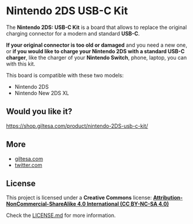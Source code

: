 # Nintendo 2DS USB-C Kit

The **Nintendo 2DS: USB-C Kit** is a board that allows to replace the original charging connector for a modern and standard **USB-C**.

**If your original connector is too old or damaged** and you need a new one, or **if you would like to charge your Nintendo 2DS with a standard USB-C charger**, like the charger of your **Nintendo Switch**, phone, laptop, you can with this kit.

This board is compatible with these two models:

*   Nintendo 2DS
*   Nintendo New 2DS XL


## Would you like it?

https://shop.giltesa.com/product/nintendo-2DS-usb-c-kit/


## More

- [giltesa.com](https://giltesa.com "giltesa.com")
- [twitter.com](https://twitter.com/giltesa/status/1503669454852481024 "twitter.com")


## License

This project is licensed under a **Creative Commons** license:
**[Attribution-NonCommercial-ShareAlike 4.0 International (CC BY-NC-SA 4.0) ](https://creativecommons.org/licenses/by-nc-sa/4.0/)**

Check the [LICENSE.md](LICENSE.md) for more information.